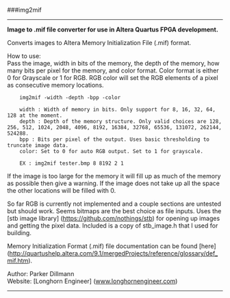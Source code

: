 ###img2mif
***
**Image to .mif file converter for use in Altera Quartus FPGA development.**
	
Converts images to Altera Memory Initialization File (.mif) format.
	
How to use:</br>
	Pass the image, width in bits of the memory, the depth of the memory, how many bits per pixel for the memory, and color format. Color format is either 0 for Grayscale or 1 for RGB.
	RGB color will set the RGB elements of a pixel as consecutive memory locations. 
		
		img2mif -width -depth -bpp -color
		
		width : Width of memory in bits. Only support for 8, 16, 32, 64, 128 at the moment.
		depth : Depth of the memory structure. Only valid choices are 128, 256, 512, 1024, 2048, 4096, 8192, 16384, 32768, 65536, 131072, 262144, 524288.
		bpp : Bits per pixel of the output. Uses basic thresholding to truncate image data.
		color: Set to 0 for auto RGB output. Set to 1 for grayscale.

		EX : img2mif tester.bmp 8 8192 2 1

If the image is too large for the memory it will fill up as much of the memory as possible then give a warning.
If the image does not take up all the space the other locations will be filled with 0.

So far RGB is currently not implemented and a couple sections are untested but should work. Seems bitmaps are the best choice as file inputs. 
Uses the [stb image library] (https://github.com/nothings/stb) for opening up images and getting the pixel data. Included is a copy of stb_image.h that I used for building.

Memory Initialization Format (.mif) file documentation can be found [here] (http://quartushelp.altera.com/9.1/mergedProjects/reference/glossary/def_mif.htm).

Author: Parker Dillmann</br>
Website: [Longhorn Engineer] (www.longhornengineer.com)
***
